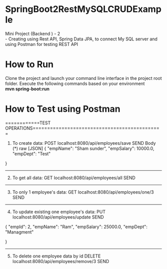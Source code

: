 # SpringBoot2RestMySQLCRUDExample
Mini Project (Backend ) - 2 <br>- Creating using Rest API, Spring Data JPA, to connect My SQL server and using Postman for testing REST API

# How to Run
<p>Clone the project and launch your command line interface in the project root folder. Execute the following commands based on your environment </br>
  <b> mvn spring-boot:run </b>
  
# How to Test using Postman

============TEST OPERATIONS=============================================

1. To create data:
POST 	localhost:8080/api/employees/save	  SEND
	Body
		(*) raw   [JSON]
{
    "empName": "Sham sunder",
    "empSalary": 10000.0,
    "empDept": "Test"

}

-------------------------------------------------------------------------------------
2. To get all data:
GET  	localhost:8080/api/employees/all  		SEND

-------------------------------------------------------------------------------------
3. To only 1 employee's data:
GET  	localhost:8080/api/employees/one/3  	SEND

-------------------------------------------------------------------------------------
4. To update existing one employee's data:
PUT		localhost:8080/api/employees/update		SEND

{
    "empId": 2,
    "empName": "Ram",
    "empSalary": 25000.0,
    "empDept": "Managment"

}

-------------------------------------------------------------------------------------
5. To delete one employee data by id
DELETE		localhost:8080/api/employees/remove/3	SEND
